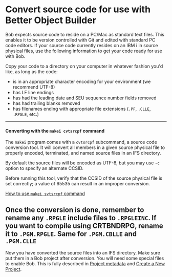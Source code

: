 # Convert source code for use with Better Object Builder

Bob expects source code to reside on a PC/Mac as standard text files.  This enables it to be version controlled with Git and edited with standard PC code editors.  If your source code currently resides on an IBM i in source physical files, use the following information to get your code ready for use with Bob.

Copy your code to a directory on your computer in whatever fashion you'd like, as long as the code:

* is in an appropriate character encoding for your environment (we recommend UTF-8)
* has LF line endings
* has had the leading date and SEU sequence number fields removed
* has had trailing blanks removed
* has filenames ending with appropriate file extensions (`.PF`, `.CLLE`, `.RPGLE`, etc.)



---

#### **Converting with the `makei cvtsrcpf` command**

The `makei` program comes with a `cvtsrcpf` subcommand, a source code conversion tool. It will convert all members in a given source physical file to properly encoded, terminated, and named source files in an IFS directory.

By default the source files will be encoded as UTF-8, but you may use `-c` option to specify an alternate CCSID.

Before running this tool, verify that the CCSID of the source physical file is set correctly; a value of 65535 can result in an improper conversion.

[How to use `makei svtsrcpf` command](cli/makei?id=cvtsrcpf)

Once the conversion is done, remember to rename any `.RPGLE` include files to `.RPGLEINC`. If you want to compile using CRTBNDRPG, rename it to `.PGM.RPGLE`. Same for `.PGM.CBLLE` and `.PGM.CLLE`
---

Now you have converted the source files into an IFS directory. Make sure put them in a Bob project after conversion. You will need some special files to enable Bob. This is fully described in [Project metadata](project-metadata) and [Create a New Project](prepare-the-project/create-a-new-project).
